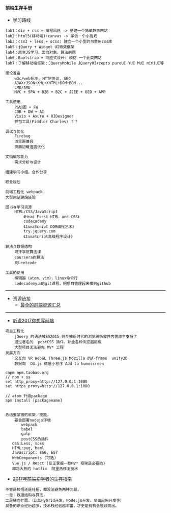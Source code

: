 #### **前端生存手册**
* 学习路线
~~~
lab1：div + css + 编程风格 -> 搭建一个简单静态网站
lab2：html5(移动端)+canvas -> 学做一个小游戏
lab3：css3 + less + scss: 建立一个小型的可重用css库
lab5：jQuery + Widget UI特效框架 
lab4：原生JS学习，面向对象，算法刷题
lab6：Bootstrap + 响应式设计: 模仿 一个此类网站
lab7：了解移动端框架：JQueryMobile JQueryUI+zepto pureUI YUI MUI miniUI等
   
理论准备
	w3c/web标准, HTTP协议, SEO
	AJAX+JSON+XML+XHTML+DOM+BOM...
    CMD/AMD
    MVC + SPA + B2B + B2C + J2EE + UED + AMP
    
工具使用
	PS切图 + FW
	CDR + DW + AI
	Visio + Axure + UIDesigner
	抓包工具(Fiddler Charles) ？？
    
调试与优化
	Firebug
    浏览器兼容
	页面加载速度优化

文档编写能力 
	需求分析与设计
    
组建学习小组，合作分享

职业规划

前端工程化 webpack
大型网站建站经验

图书与学习资源
	HTML/CSS/JavaScript
		《Head First HTML and CSS》
		codecademy
		《JavaScript DOM编程艺术》
		try.jquery.com
		《JavaScript高级程序设计》
        
算法与数据结构
    可汗学院算法课
    coursera的算法
    刷Leetcode
    
工具的使用
	编辑器（atom、vim），linux命令行
	codecademy上的git课程，把项目管理起来推到github
~~~

* * * * *

* 资源链接
	+ [最全的前端资源汇总](https://github.com/helloqingfeng/Awsome-Front-End-learning-resource)
    
* * * * *

* [听说2017你想写前端](http://mp.weixin.qq.com/s/8vz1aIeVpRHmU2E2-7zzsQ)
~~~
项目工程化
    jQuery 的语法被ES2015 甚至被新时代的浏览器吸收并内置原生支持了
    通过著名的  postCSS 插件，补全各种浏览器前缀
    大型项目无法避免 MV* 工程
发展方向
    交互向 VR WebGL Three.js Mozilla 的A-frame  unity3D
    数据向  D3.js 微信小程序 Add to homescreen

cnpm npm.taobao.org
// npm + ss
set http_proxy=http://127.0.0.1:1080
set https_proxy=http://127.0.0.1:1080

// atom 升级package
apm install [packagename]


总结要掌握的框架／技能，
    要会部署nodejs环境
       webpack
       babel
       gulp
       postCSS的插件
   CSS:Less, scss
   HTML:pug, haml
   Javascript: ES6, ES7
   WebComponents (可选)
   Vue.js / React (反正掌握一款MV* 框架是必要的)
   即将大热的 hotfix  阿里热修复技术
~~~
*  <del> [2017年前端初学者的生存指南](http://mp.weixin.qq.com/s/1sCU3WzRjiLcSPV0Soqi2A)</del>
~~~
不管是校招还是社招，都没法避免两种问题，
一是：数据结构与算法，
二是横向扩展，（比如Hybrid开发，Node.js开发，桌面应用开发等）
具备的职业经历越多，技术栈经验越丰富，才更能有机会脱颖而出。


~~~
